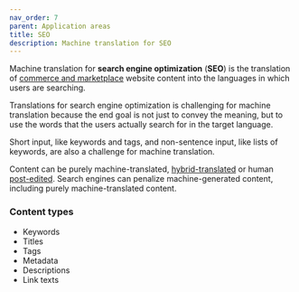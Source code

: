 ```yaml
---
nav_order: 7
parent: Application areas
title: SEO
description: Machine translation for SEO
---
```


Machine translation for **search engine optimization** \(**SEO**\) is the translation of [commerce and marketplace](/nav_bar/building-and-research/applications/commerce-and-marketplaces.md) website content into the languages in which users are searching.

Translations for search engine optimization is challenging for machine translation because the end goal is not just to convey the meaning, but to use the words that the users actually search for in the target language.

Short input, like keywords and tags, and non-sentence input, like lists of keywords, are also a challenge for machine translation.

Content can be purely machine-translated, [hybrid-translated](/nav_bar/building-and-research/applications/workflows/hybrid-translation.md) or human [post-edited](/nav_bar/building-and-research/applications/workflows/post-editing.md).
Search engines can penalize machine-generated content, including purely machine-translated content.

### Content types

- Keywords
- Titles
- Tags
- Metadata
- Descriptions
- Link texts
